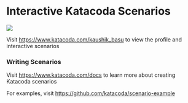 # Interactive Katacoda Scenarios

[![](http://shields.katacoda.com/katacoda/kaushik_basu/count.svg)](https://www.katacoda.com/kaushik_basu "Get your profile on Katacoda.com")

Visit https://www.katacoda.com/kaushik_basu to view the profile and interactive scenarios

### Writing Scenarios
Visit https://www.katacoda.com/docs to learn more about creating Katacoda scenarios

For examples, visit https://github.com/katacoda/scenario-example
